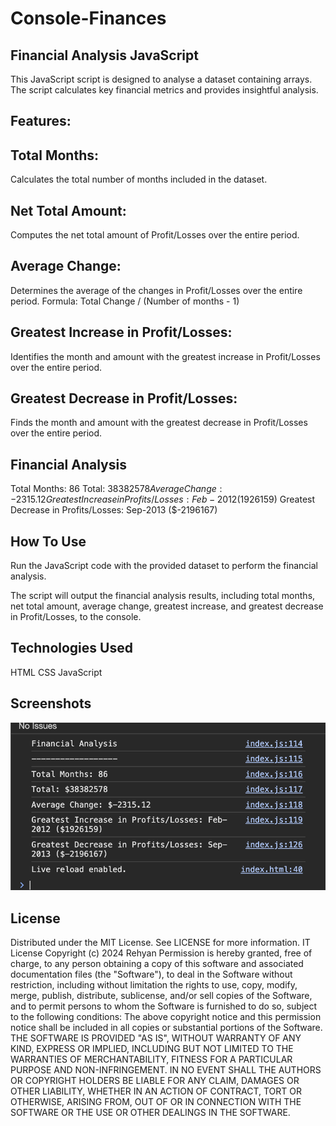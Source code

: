 # Console-Finances

## Financial Analysis JavaScript
This JavaScript script is designed to analyse a dataset containing arrays. The script calculates key financial metrics and provides insightful analysis.

## Features:

## Total Months:
Calculates the total number of months included in the dataset.
## Net Total Amount:
Computes the net total amount of Profit/Losses over the entire period.
## Average Change:
Determines the average of the changes in Profit/Losses over the entire period.
Formula: Total Change / (Number of months - 1)
## Greatest Increase in Profit/Losses:
Identifies the month and amount with the greatest increase in Profit/Losses over the entire period.
## Greatest Decrease in Profit/Losses:
Finds the month and amount with the greatest decrease in Profit/Losses over the entire period.

Financial Analysis 
----------------
Total Months: 86
Total: $38382578
Average Change: -2315.12
Greatest Increase in Profits/Losses: Feb-2012 ($1926159)
Greatest Decrease in Profits/Losses: Sep-2013 ($-2196167)

## How To Use
Run the JavaScript code with the provided dataset to perform the financial analysis.

The script will output the financial analysis results, including total months, net total amount, average change, greatest increase, and greatest decrease in Profit/Losses, to the console.

## Technologies Used

HTML
CSS
JavaScript

## Screenshots

![concole](image.png)

## License
Distributed under the MIT License. See LICENSE for more information. IT License Copyright (c) 2024 Rehyan Permission is hereby granted, free of charge, to any person obtaining a copy of this software and associated documentation files (the "Software"), to deal in the Software without restriction, including without limitation the rights to use, copy, modify, merge, publish, distribute, sublicense, and/or sell copies of the Software, and to permit persons to whom the Software is furnished to do so, subject to the following conditions: The above copyright notice and this permission notice shall be included in all copies or substantial portions of the Software. THE SOFTWARE IS PROVIDED "AS IS", WITHOUT WARRANTY OF ANY KIND, EXPRESS OR IMPLIED, INCLUDING BUT NOT LIMITED TO THE WARRANTIES OF MERCHANTABILITY, FITNESS FOR A PARTICULAR PURPOSE AND NON-INFRINGEMENT. IN NO EVENT SHALL THE AUTHORS OR COPYRIGHT HOLDERS BE LIABLE FOR ANY CLAIM, DAMAGES OR OTHER LIABILITY, WHETHER IN AN ACTION OF CONTRACT, TORT OR OTHERWISE, ARISING FROM, OUT OF OR IN CONNECTION WITH THE SOFTWARE OR THE USE OR OTHER DEALINGS IN THE SOFTWARE.